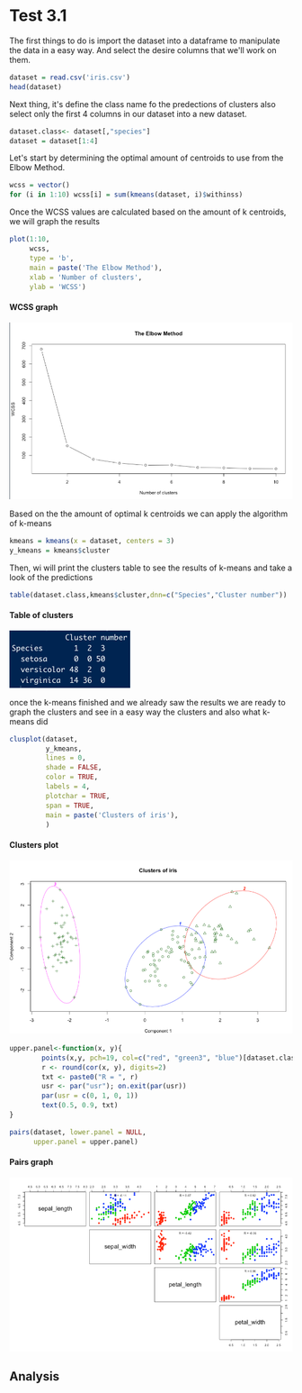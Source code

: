 # Test 3.1

The first things to do is import the dataset into a dataframe to manipulate the data in a easy way. And select the desire columns that we'll work on them.

```R
dataset = read.csv('iris.csv')
head(dataset)
```

Next thing, it's define the class name fo the predections of clusters also select only the first 4 columns in our dataset into a new dataset.

```R
dataset.class<- dataset[,"species"]
dataset = dataset[1:4]
```

Let's start by determining the optimal amount of centroids to use from the Elbow Method.

```R
wcss = vector()
for (i in 1:10) wcss[i] = sum(kmeans(dataset, i)$withinss)
```

Once the WCSS values are calculated based on the amount of k centroids, we will graph the results

```R
plot(1:10,
     wcss,
     type = 'b',
     main = paste('The Elbow Method'),
     xlab = 'Number of clusters',
     ylab = 'WCSS')
```

#### WCSS graph

![elbow](elbow.png)

Based on the the amount of optimal k centroids we can apply the algorithm of k-means

```R
kmeans = kmeans(x = dataset, centers = 3)
y_kmeans = kmeans$cluster
```

Then, wi will print the clusters table to see the results of k-means and take a look of the predictions

```R
table(dataset.class,kmeans$cluster,dnn=c("Species","Cluster number"))
```

#### Table of clusters

![clusters](clusters.png)

once the k-means finished and we already saw the results we are ready to graph the clusters and see in a easy way the clusters and also what k-means did

```R
clusplot(dataset,
         y_kmeans,
         lines = 0,
         shade = FALSE,
         color = TRUE,
         labels = 4,
         plotchar = TRUE,
         span = TRUE,
         main = paste('Clusters of iris'),
         )
```

#### Clusters plot

![plotClusters](plotClusters.png)

```R
upper.panel<-function(x, y){
        points(x,y, pch=19, col=c("red", "green3", "blue")[dataset.class])
        r <- round(cor(x, y), digits=2)
        txt <- paste0("R = ", r)
        usr <- par("usr"); on.exit(par(usr))
        par(usr = c(0, 1, 0, 1))
        text(0.5, 0.9, txt)
}
```

```R
pairs(dataset, lower.panel = NULL,
      upper.panel = upper.panel)
```

#### Pairs graph

![pairs](pairs.png)

## Analysis
